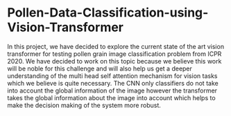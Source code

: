 # Pollen-Data-Classification-using-Vision-Transformer

In this project, we have decided to explore the current state of the art vision transformer for testing pollen grain image classification problem from ICPR 2020. 
We have decided to work on this topic because we believe this work will be noble for this challenge and will also help us get a deeper understanding of the multi head self attention mechanism for vision tasks which we believe is quite necessary. 
The CNN only classifiers do not take into account the global information of the image however the transformer takes the global information about the image into account which helps to make the decision making of the system more robust.
